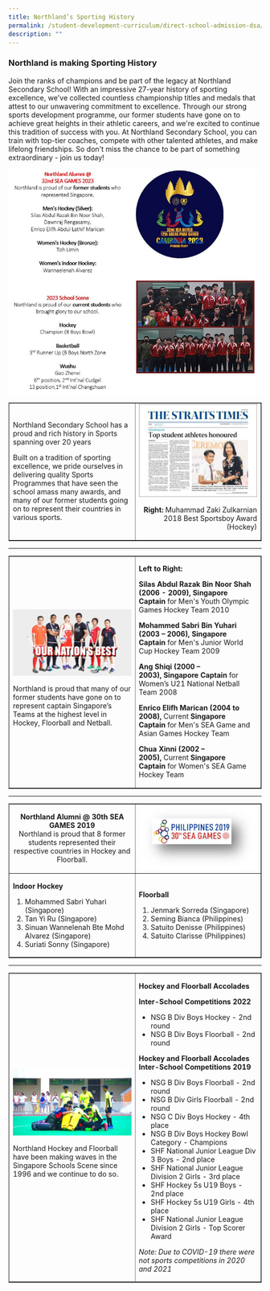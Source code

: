 ```yaml
---
title: Northland’s Sporting History
permalink: /student-development-curriculum/direct-school-admission-dsa/northland-s-sporting-history/
description: ""
---
```

### **Northland is making Sporting History**

Join the ranks of champions and be part of the legacy at Northland Secondary School! With an impressive 27-year history of sporting excellence, we've collected countless championship titles and medals that attest to our unwavering commitment to excellence. Through our strong sports development programme, our former students have gone on to achieve great heights in their athletic careers, and we're excited to continue this tradition of success with you. At Northland Secondary School, you can train with top-tier coaches, compete with other talented athletes, and make lifelong friendships. So don't miss the chance to be part of something extraordinary - join us today!

![](/images/dsa%20sh1.JPG)








<table style="border-collapse: collapse; width: 100%;" border="1">
<tbody>
<tr>
<td style="width: 50%;"><p>Northland Secondary School has a proud and rich history in Sports spanning over 20 years</p>
<p>Built on a tradition of sporting excellence, we pride ourselves in delivering quality Sports Programmes that have seen the school amass many awards, and many of our former students going on to represent their countries in various sports.</p></td>
<td style="width: 50%;"><img src="/images/nsh1.jpg"><p style="text-align: right;"><strong>Right:</strong>&nbsp;Muhammad Zaki Zulkarnian<br>2018&nbsp;Best Sportsboy Award (Hockey)</p></td>
</tr>
</tbody>
</table>
<hr>
<table style="border-collapse: collapse; width: 100%;" border="1">
<tbody>
<tr>
<td style="width: 50%;"><img src="/images/nsh2.jpg"><p>Northland is proud that many of our former students have gone on to represent captain Singapore’s Teams at the highest level in Hockey, Floorball and Netball.</p></td>
<td style="width: 50%;"><p><strong>Left to Right:</strong></p>
<p><strong>Silas Abdul Razak Bin Noor Shah (2006 - 2009),&nbsp;</strong><strong>Singapore Captain</strong>&nbsp;for Men's Youth Olympic Games Hockey Team 2010</p>
<p><strong>Mohammed Sabri Bin Yuhari (2003 – 2006),&nbsp;</strong><strong>Singapore Captain</strong>&nbsp;for Men's Junior World Cup Hockey Team 2009</p>
<p><strong>Ang Shiqi (2000 – 2003),&nbsp;</strong><strong>Singapore Captain</strong>&nbsp;for Women’s U21 National Netball Team 2008</p>
<p><strong>Enrico Elifh Marican (2004 to 2008),&nbsp;</strong>Current&nbsp;<strong>Singapore Captain</strong>&nbsp;for Men's SEA Game and Asian Games Hockey Team</p>
<p><strong>Chua Xinni (2002 – 2005),&nbsp;</strong>Current&nbsp;<strong>Singapore Captain</strong>&nbsp;for Women's SEA Game Hockey Team</p></td>
</tr>
</tbody>
</table>
<hr>
<table style="border-collapse: collapse; width: 100%;" border="1">
<tbody>
<tr>
<td style="width: 50%;"><p style="text-align: center;"><strong>Northland Alumni @ 30th SEA GAMES 2019</strong><br>Northland is proud that 8 former students represented their respective countries in Hockey and Floorball.</p></td>
<td style="width: 50%;"><img src="/images/nsh3.jpg"></td>
</tr>
<tr>
<td style="width: 50%;"><p><strong>Indoor Hockey</strong></p>
<ol>
<li>Mohammed Sabri Yuhari (Singapore)</li>
<li>Tan Yi Ru (Singapore)</li>
<li>Sinuan Wannelenah Bte Mohd Alvarez (Singapore)</li>
<li>Suriati Sonny (Singapore)&nbsp;</li>
</ol></td>
<td style="width: 50%;"><p><strong>Floorball</strong></p>
<ol>
<li>Jenmark Sorreda (Singapore)</li>
<li>Seming Bianca (Philippines)</li>
<li>Satuito Denisse (Philippines)</li>
<li>Satuito Clarisse (Philippines)</li>
</ol></td>
</tr>
</tbody>
</table>
<hr>
<table style="border-collapse: collapse; width: 100%;" border="1">
<tbody>
<tr>
<td style="width: 50%;"><img src="/images/nsh4.png"><p>Northland Hockey and Floorball have been making waves in the Singapore Schools Scene since 1996 and we continue to do so.</p></td>
<td style="width: 50%;"><p><strong>Hockey and Floorball Accolades</strong></p>
<p><strong>Inter-School Competitions 2022</strong></p>
<ul>
<li>NSG B Div Boys Hockey - 2nd round</li>
<li>NSG B Div Boys Floorball - 2nd round</li>
</ul>
<p><strong>Hockey and Floorball Accolades<br></strong><strong>Inter-School Competitions 2019</strong></p>
<ul>
<li>NSG B Div Boys Floorball - 2nd round</li>
<li>NSG B Div Girls Floorball - 2nd round</li>
<li>NSG C Div Boys Hockey - 4th place</li>
<li>NSG B Div Boys Hockey Bowl Category - Champions</li>
<li>SHF National Junior League Div 3 Boys - 2nd place</li>
<li>SHF National Junior League Division 2 Girls - 3rd place</li>
<li>SHF Hockey 5s U19 Boys - 2nd place</li>
<li>SHF Hockey 5s U19 Girls - 4th place</li>
<li>SHF National Junior League Division 2 Girls - Top Scorer Award</li>
</ul>
<p><em>Note: Due to COVID-19 there were not sports competitions in 2020 and 2021</em></p></td>
</tr>
</tbody>
</table>